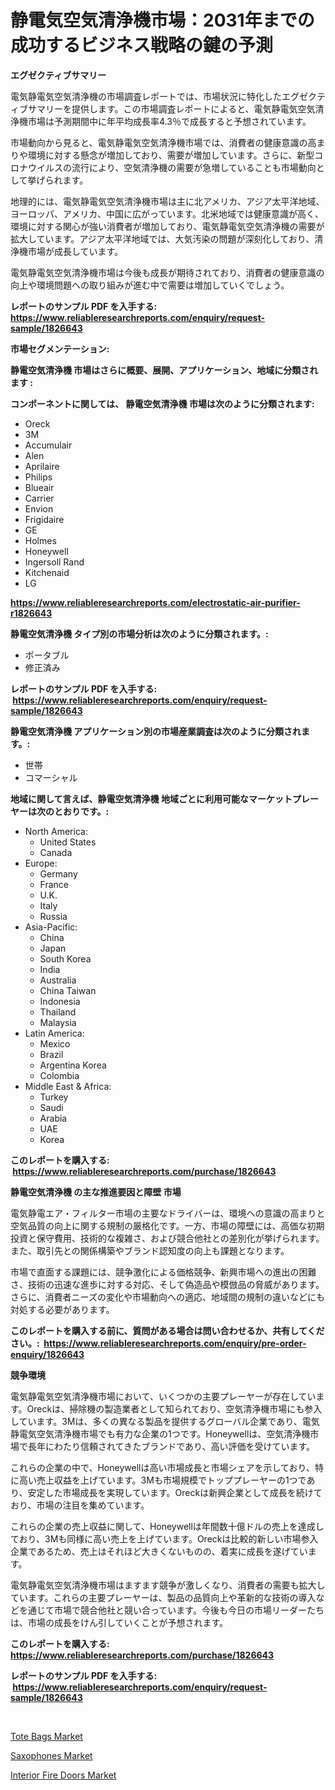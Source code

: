 <p><h1>静電気空気清浄機市場：2031年までの成功するビジネス戦略の鍵の予測</h1></p><p><strong>エグゼクティブサマリー</strong></p>
<p><p>電気静電気空気清浄機の市場調査レポートでは、市場状況に特化したエグゼクティブサマリーを提供します。この市場調査レポートによると、電気静電気空気清浄機市場は予測期間中に年平均成長率4.3％で成長すると予想されています。 </p><p>市場動向から見ると、電気静電気空気清浄機市場では、消費者の健康意識の高まりや環境に対する懸念が増加しており、需要が増加しています。さらに、新型コロナウイルスの流行により、空気清浄機の需要が急増していることも市場動向として挙げられます。 </p><p>地理的には、電気静電気空気清浄機市場は主に北アメリカ、アジア太平洋地域、ヨーロッパ、アメリカ、中国に広がっています。北米地域では健康意識が高く、環境に対する関心が強い消費者が増加しており、電気静電気空気清浄機の需要が拡大しています。アジア太平洋地域では、大気汚染の問題が深刻化しており、清浄機市場が成長しています。 </p><p>電気静電気空気清浄機市場は今後も成長が期待されており、消費者の健康意識の向上や環境問題への取り組みが進む中で需要は増加していくでしょう。</p></p>
<p><strong>レポートのサンプル PDF を入手する: <a href="https://www.reliableresearchreports.com/enquiry/request-sample/1826643">https://www.reliableresearchreports.com/enquiry/request-sample/1826643</a></strong></p>
<p><strong>市場セグメンテーション:</strong></p>
<p><strong> 静電空気清浄機 市場はさらに概要、展開、アプリケーション、地域に分類されます :</strong></p>
<p><strong>コンポーネントに関しては、 静電空気清浄機 市場は次のように分類されます: &nbsp;</strong></p>
<p><ul><li>Oreck</li><li>3M</li><li>Accumulair</li><li>Alen</li><li>Aprilaire</li><li>Philips</li><li>Blueair</li><li>Carrier</li><li>Envion</li><li>Frigidaire</li><li>GE</li><li>Holmes</li><li>Honeywell</li><li>Ingersoll Rand</li><li>Kitchenaid</li><li>LG</li></ul></p>
<p><strong><a href="https://www.reliableresearchreports.com/electrostatic-air-purifier-r1826643">https://www.reliableresearchreports.com/electrostatic-air-purifier-r1826643</a></strong></p>
<p><strong> 静電空気清浄機 タイプ別の市場分析は次のように分類されます。:</strong></p>
<p><ul><li>ポータブル</li><li>修正済み</li></ul></p>
<p><strong>レポートのサンプル PDF を入手する: &nbsp;<a href="https://www.reliableresearchreports.com/enquiry/request-sample/1826643">https://www.reliableresearchreports.com/enquiry/request-sample/1826643</a></strong></p>
<p><strong> 静電空気清浄機 アプリケーション別の市場産業調査は次のように分類されます。:</strong></p>
<p><ul><li>世帯</li><li>コマーシャル</li></ul></p>
<p><strong>地域に関して言えば、静電空気清浄機 地域ごとに利用可能なマーケットプレーヤーは次のとおりです。:</strong></p>
<p><ul>
    <li>
        North America:
        <ul>
            <li>United States</li>
            <li>Canada</li>
        </ul>
    </li>
    <li>
        Europe:
        <ul>
            <li>Germany</li>
            <li>France</li>
            <li>U.K.</li>
            <li>Italy</li>
            <li>Russia</li>
        </ul>
    </li>
    <li>
        Asia-Pacific:
        <ul>
            <li>China</li>
            <li>Japan</li>
            <li>South Korea</li>
            <li>India</li>
            <li>Australia</li>
            <li>China Taiwan</li>
            <li>Indonesia</li>
            <li>Thailand</li>
            <li>Malaysia</li>
        </ul>
    </li>
    <li>
        Latin America:
        <ul>
            <li>Mexico</li>
            <li>Brazil</li>
            <li>Argentina Korea</li>
            <li>Colombia</li>
        </ul>
    </li>
    <li>
        Middle East & Africa:
        <ul>
            <li>Turkey</li>
            <li>Saudi</li>
            <li>Arabia</li>
            <li>UAE</li>
            <li>Korea</li>
        </ul>
    </li>
    </ul></p>
<p><strong>このレポートを購入する: &nbsp;<a href="https://www.reliableresearchreports.com/purchase/1826643">https://www.reliableresearchreports.com/purchase/1826643</a></strong></p>
<p><strong>静電空気清浄機 の主な推進要因と障壁 市場</strong></p>
<p><p>電気静電エア・フィルター市場の主要なドライバーは、環境への意識の高まりと空気品質の向上に関する規制の厳格化です。一方、市場の障壁には、高価な初期投資と保守費用、技術的な複雑さ、および競合他社との差別化が挙げられます。また、取引先との関係構築やブランド認知度の向上も課題となります。</p><p>市場で直面する課題には、競争激化による価格競争、新興市場への進出の困難さ、技術の迅速な進歩に対する対応、そして偽造品や模倣品の脅威があります。さらに、消費者ニーズの変化や市場動向への適応、地域間の規制の違いなどにも対処する必要があります。</p></p>
<p><strong>このレポートを購入する前に、質問がある場合は問い合わせるか、共有してください。:&nbsp; <a href="https://www.reliableresearchreports.com/enquiry/pre-order-enquiry/1826643">https://www.reliableresearchreports.com/enquiry/pre-order-enquiry/1826643</a></strong></p>
<p><strong>競争環境</strong></p>
<p><p>電気静電気空気清浄機市場において、いくつかの主要プレーヤーが存在しています。Oreckは、掃除機の製造業者として知られており、空気清浄機市場にも参入しています。3Mは、多くの異なる製品を提供するグローバル企業であり、電気静電気空気清浄機市場でも有力な企業の1つです。Honeywellは、空気清浄機市場で長年にわたり信頼されてきたブランドであり、高い評価を受けています。</p><p>これらの企業の中で、Honeywellは高い市場成長と市場シェアを示しており、特に高い売上収益を上げています。3Mも市場規模でトッププレーヤーの1つであり、安定した市場成長を実現しています。Oreckは新興企業として成長を続けており、市場の注目を集めています。</p><p>これらの企業の売上収益に関して、Honeywellは年間数十億ドルの売上を達成しており、3Mも同様に高い売上を上げています。Oreckは比較的新しい市場参入企業であるため、売上はそれほど大きくないものの、着実に成長を遂げています。</p><p>電気静電気空気清浄機市場はますます競争が激しくなり、消費者の需要も拡大しています。これらの主要プレーヤーは、製品の品質向上や革新的な技術の導入などを通じて市場で競合他社と競い合っています。今後も今日の市場リーダーたちは、市場の成長をけん引していくことが予想されます。</p></p>
<p><strong>このレポートを購入する: &nbsp; <a href="https://www.reliableresearchreports.com/purchase/1826643">https://www.reliableresearchreports.com/purchase/1826643</a></strong></p>
<p><strong>レポートのサンプル PDF を入手する: &nbsp;<a href="https://www.reliableresearchreports.com/enquiry/request-sample/1826643">https://www.reliableresearchreports.com/enquiry/request-sample/1826643</a></strong><strong></strong></p>
<p>&nbsp;</p>
<p><p><a href="https://www.linkedin.com/pulse/tote-bags-market-furnishes-information-share-trends-growth-qaxce?trackingId=swxcAAxC6sRI9gP4Lq7U%2Bg%3D%3D">Tote Bags Market</a></p><p><a href="https://www.linkedin.com/pulse/saxophones-market-size-outlook-forecast-2024-2031-incite-sight-lekwe?trackingId=vxm0HCl%2BeDpH%2BDC0B86%2Bvw%3D%3D">Saxophones Market</a></p><p><a href="https://www.linkedin.com/pulse/interior-fire-doors-market-key-successful-business-strategy-sxa8e?trackingId=401Xd1M2z1vNlsL7sNfC3w%3D%3D">Interior Fire Doors Market</a></p></p>